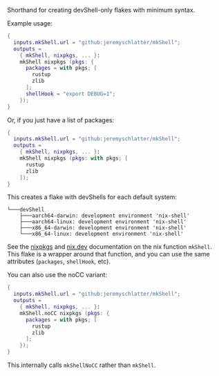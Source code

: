 Shorthand for creating devShell-only flakes with minimum syntax.

Example usage:

```nix
{
  inputs.mkShell.url = "github:jeremyschlatter/mkShell";
  outputs =
    { mkShell, nixpkgs, ... }:
    mkShell nixpkgs (pkgs: {
      packages = with pkgs; [
        rustup
        zlib
      ];
      shellHook = "export DEBUG=1";
    });
}
```

Or, if you just have a list of packages:

```nix
{
  inputs.mkShell.url = "github:jeremyschlatter/mkShell";
  outputs =
    { mkShell, nixpkgs, ... }:
    mkShell nixpkgs (pkgs: with pkgs; [
      rustup
      zlib
    ]);
}
```

This creates a flake with devShells for each default system:


```
└───devShell
    ├───aarch64-darwin: development environment 'nix-shell'
    ├───aarch64-linux: development environment 'nix-shell'
    ├───x86_64-darwin: development environment 'nix-shell'
    └───x86_64-linux: development environment 'nix-shell'
```

See the [nixpkgs](https://nixos.org/manual/nixpkgs/stable/#sec-pkgs-mkShell) and [nix.dev](https://nix.dev/tutorials/first-steps/declarative-shell.html) documentation on the nix function `mkShell`. This flake is a wrapper around that function, and you can use the same attributes (`packages`, `shellHook`, etc).

You can also use the noCC variant:

```nix
{
  inputs.mkShell.url = "github:jeremyschlatter/mkShell";
  outputs =
    { mkShell, nixpkgs, ... }:
    mkShell.noCC nixpkgs (pkgs: {
      packages = with pkgs; [
        rustup
        zlib
      ];
    });
}
```

This internally calls `mkShellNoCC` rather than `mkShell`.

